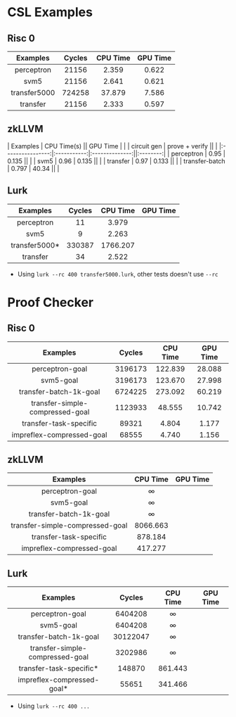 # CSL Examples

## Risc 0
|     Examples     |  Cycles | CPU Time | GPU Time |
|:----------------:|:-------:|:--------:|:--------:|
| perceptron       |  21156  |   2.359  |   0.622  |
| svm5             |  21156  |   2.641  |   0.621  |
| transfer5000     | 724258  |  37.879  |   7.586  |
| transfer         |  21156  |   2.333  |   0.597  |
		

## zkLLVM
|     Examples     |          CPU Time(s)         || GPU Time |
|                  | circuit gen | prove + verify ||          |
|:----------------:|:-----------:|:--------------:||:--------:|
| perceptron       |       0.95  |         0.135  ||          |
| svm5             |       0.96  |         0.135  ||          |
| transfer         |       0.97  |         0.133  ||          |
| transfer-batch   |      0.797  |         40.34  ||          |


## Lurk
|     Examples     |  Cycles | CPU Time | GPU Time |
|:----------------:|:-------:|:--------:|:--------:|
| perceptron       |    11   |   3.979  |          |
| svm5             |    9    |   2.263  |          |
| transfer5000*    |  330387 | 1766.207 |          |
| transfer         |    34   |   2.522  |          |


* Using `lurk --rc 400 transfer5000.lurk`, other tests doesn't use `--rc`

# Proof Checker

## Risc 0
|             Examples            |  Cycles | CPU Time | GPU Time |
|:-------------------------------:|:-------:|:--------:|:--------:|
| perceptron-goal                 | 3196173 |  122.839 |  28.088  |
| svm5-goal                       | 3196173 |  123.670 |  27.998  |
| transfer-batch-1k-goal          | 6724225 |  273.092 |  60.219  |
| transfer-simple-compressed-goal | 1123933 |   48.555 |  10.742  |
| transfer-task-specific          |   89321 |    4.804 |   1.177  |
| impreflex-compressed-goal       |   68555 |    4.740 |   1.156  |

## zkLLVM
|             Examples            | CPU Time | GPU Time |
|:-------------------------------:|:--------:|:--------:|
| perceptron-goal                 |     ∞    |          |
| svm5-goal                       |     ∞    |          |
| transfer-batch-1k-goal          |     ∞    |          |
| transfer-simple-compressed-goal | 8066.663 |          |
| transfer-task-specific          |  878.184 |          |
| impreflex-compressed-goal       |  417.277 |          |

## Lurk
|             Examples            | Cycles | CPU Time | GPU Time |
|:-------------------------------:|:------:|:--------:|:--------:|
| perceptron-goal                 | 6404208|     ∞    |          |
| svm5-goal                       | 6404208|     ∞    |          |
| transfer-batch-1k-goal          |30122047|     ∞    |          |
| transfer-simple-compressed-goal | 3202986|     ∞    |          |
| transfer-task-specific*         | 148870 |  861.443 |          |
| impreflex-compressed-goal*      | 55651  |  341.466 |          |

* Using `lurk --rc 400 ...`
